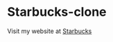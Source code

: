 # Starbucks-clone
Visit my website at [Starbucks](https://joyasturay.github.io/Starbucks-clone/starbucks.html)
